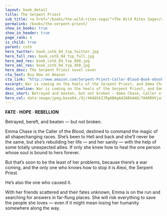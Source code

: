 ```yaml
---
layout: book_detail
title: The Serpent Priest
sub_title: <a href="/books/the-wild-rites-saga/">The Wild Rites Saga</a> · Book 4
permalink: /books/the-serpent-priest/
show_in_books: true
show_in_header: true
page_rank: 4
is_child: true
parent: cotb
hero_twitter: book_cotb_04_tsp_twitter.jpg
hero_full_res: book_cotb_04_tsp_full.jpg
hero_med_res: book_cotb_04_tsp_600.jpg
hero_sml_res: book_cotb_04_tsp_450.jpg
hero_desc: The Serpent Priest novel cover
cta_text: Buy Now on Amazon
cta_link: "http://www.amazon.com/Serpent-Priest-Caller-Blood-Book-ebook/dp/B01B2PHE14/"
excerpt: War is coming on the heels of the Serpent Priest, and Emma Chase, Caller of the Blood, will risk everything to save the people she loves.
desc_oneline: War is coming on the heels of the Serpent Priest, and Emma Chase, Caller of the Blood, will risk everything to save the people she loves.
desc_short: Betrayed and beaten, but not broken — Emma Chase, Caller of the Blood, has been to Hell and back and she’ll never be the same. But that’s soon to be the least of her problems, because there’s a war coming, and the only one who knows how to stop it is Alexi, the Serpent Priest. Because he caused it.
hero_col: data:image/jpeg;base64,/9j/4AAQSkZJRgABAgAAZABkAAD/7AARRHVja3kAAQAEAAAAPAAA/+4ADkFkb2JlAGTAAAAAAf/bAIQABgQEBAUEBgUFBgkGBQYJCwgGBggLDAoKCwoKDBAMDAwMDAwQDA4PEA8ODBMTFBQTExwbGxscHx8fHx8fHx8fHwEHBwcNDA0YEBAYGhURFRofHx8fHx8fHx8fHx8fHx8fHx8fHx8fHx8fHx8fHx8fHx8fHx8fHx8fHx8fHx8fHx8f/8AAEQgABgAEAwERAAIRAQMRAf/EAGEAAQAAAAAAAAAAAAAAAAAAAAYBAQEAAAAAAAAAAAAAAAAAAAEFEAACAAUFAAAAAAAAAAAAAAAREgATFAUVIQMzFhcRAAADCQAAAAAAAAAAAAAAAAAxEgERkaECIjITBP/aAAwDAQACEQMRAD8AH19u86bF3Dqbuk/ZGRAlnlp21MDqFHcKGzpViyRRH//Z
---
```


__FATE &middot; HOPE &middot; REBELLION__

Betrayed, bereft, and beaten &mdash; but not broken.

Emma Chase is the Caller of the Blood, destined to command the magic of all shapechanging races. She’s been to Hell and back and she’ll never be the same, but she’s rebuilding her life &mdash; and her sanity &mdash; with the help of some totally unexpected allies. If only she knew how to heal the one person whose soul is bound to hers forever.

But that’s soon to be the least of her problems, because there’s a war coming, and the only one who knows how to stop it is Alexi, the Serpent Priest.

He’s also the one who caused it.

With her friends scattered and their fates unknown, Emma is on the run and searching for answers in far-flung places. She will risk everything to save the people she loves &mdash; even if it might mean losing her humanity somewhere along the way.